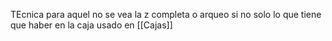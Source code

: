 TEcnica para aquel no se vea la z completa o arqueo si no solo lo que tiene que haber en la caja usado en [[Cajas]]